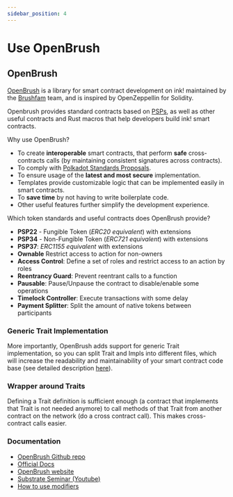 ```yaml
---
sidebar_position: 4
---
```


# Use OpenBrush

## OpenBrush

[OpenBrush] is a library for smart contract development on ink! maintained by the [Brushfam] team, and is inspired by OpenZeppellin for Solidity.

Openbrush provides standard contracts based on [PSPs], as well as other useful contracts and Rust macros that help developers build ink! smart contracts.

Why use OpenBrush?

- To create **interoperable** smart contracts, that perform **safe** cross-contracts calls (by maintaining consistent signatures across contracts).
- To comply with [Polkadot Standards Proposals][PSPs].
- To ensure usage of the **latest and most secure** implementation.
- Templates provide customizable logic that can be implemented easily in smart contracts.
- To **save time** by not having to write boilerplate code.
- Other useful features further simplify the development experience.

Which token standards and useful contracts does OpenBrush provide?

- **PSP22** - Fungible Token (*ERC20 equivalent*) with extensions
- **PSP34** - Non-Fungible Token (*ERC721 equivalent*) with extensions
- **PSP37**: *ERC1155 equivalent* with extensions
- **Ownable** Restrict access to action for non-owners
- **Access Control**: Define a set of roles and restrict access to an action by roles
- **Reentrancy Guard**: Prevent reentrant calls to a function
- **Pausable**: Pause/Unpause the contract to disable/enable some operations
- **Timelock Controller**: Execute transactions with some delay
- **Payment Splitter**: Split the amount of native tokens between participants

### Generic Trait Implementation

More importantly, OpenBrush adds support for generic Trait implementation, so you can split Trait and Impls into different files, which will increase the readability and maintainability of your smart contract code base (see detailed description [here](https://github.com/727-Ventures/openbrush-contracts/blob/main/docs/docs/smart-contracts/example/setup_project.md)).

### Wrapper around Traits

Defining a Trait definition is sufficient enough (a contract that implements that Trait is not needed anymore) to call methods of that Trait from another contract on the network (do a cross contract call). This makes cross-contract calls easier.

### Documentation

- [OpenBrush Github repo](https://github.com/727-Ventures/openbrush-contracts)
- [Official Docs](https://docs.openbrush.io/)
- [OpenBrush website](https://openbrush.io/)
- [Substrate Seminar (Youtube)](https://www.youtube.com/watch?v=I5OFGNVvzOc)
- [How to use modifiers](https://medium.com/supercolony/how-to-use-modifiers-for-ink-smart-contracts-using-openbrush-7a9e53ba1c76)

[OpenBrush]: https://github.com/727-Ventures/openbrush-contracts
[PSPs]: https://github.com/w3f/PSPs
[Brushfam]: https://www.brushfam.io/
